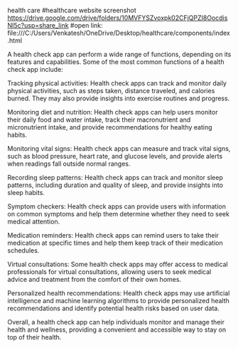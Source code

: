 health care 
 #healthcare website screenshot https://drive.google.com/drive/folders/10MVFYSZvoxpk02CFjQPZI8OocdisNI5c?usp=share_link
 #open link: file:///C:/Users/Venkatesh/OneDrive/Desktop/healthcare/components/index.html
 
A health check app can perform a wide range of functions, depending on its features and capabilities. Some of the most common functions of a health check app include:

Tracking physical activities: Health check apps can track and monitor daily physical activities, such as steps taken, distance traveled, and calories burned. They may also provide insights into exercise routines and progress.

Monitoring diet and nutrition: Health check apps can help users monitor their daily food and water intake, track their macronutrient and micronutrient intake, and provide recommendations for healthy eating habits.

Monitoring vital signs: Health check apps can measure and track vital signs, such as blood pressure, heart rate, and glucose levels, and provide alerts when readings fall outside normal ranges.

Recording sleep patterns: Health check apps can track and monitor sleep patterns, including duration and quality of sleep, and provide insights into sleep habits.

Symptom checkers: Health check apps can provide users with information on common symptoms and help them determine whether they need to seek medical attention.

Medication reminders: Health check apps can remind users to take their medication at specific times and help them keep track of their medication schedules.

Virtual consultations: Some health check apps may offer access to medical professionals for virtual consultations, allowing users to seek medical advice and treatment from the comfort of their own homes.

Personalized health recommendations: Health check apps may use artificial intelligence and machine learning algorithms to provide personalized health recommendations and identify potential health risks based on user data.

Overall, a health check app can help individuals monitor and manage their health and wellness, providing a convenient and accessible way to stay on top of their health.
